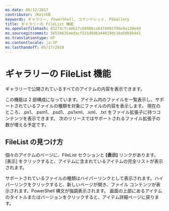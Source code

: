 ```yaml
---
ms.date: 06/12/2017
contributor: JKeithB
keywords: ギャラリー, PowerShell, コマンドレット, PSGallery
title: ギャラリーの FileList 機能
ms.openlocfilehash: 83273cfca0627cb9906ca6474092f9be9a120e4d
ms.sourcegitcommit: 54534635eedacf531d8d6344019dc16a50b8b441
ms.translationtype: HT
ms.contentlocale: ja-JP
ms.lasthandoff: 05/17/2018
---
```

# <a name="filelist-feature-in-the-gallery"></a>ギャラリーの FileList 機能

ギャラリーで公開されているすべてのアイテムの内容を表示できます。

この機能は 2 部構成になっています。アイテム内のファイルを一覧表示し、サポートされているファイルの種類を対象にファイルの内容を表示します。 現在のところ、.ps1、.psm1、.psd1、.ps1xml、.xml、.txt をファイル拡張子に持つコンテンツを表示できます。 次のリリースではサポートされるファイル拡張子の数が増える予定です。

## <a name="where-to-find-filelist"></a>FileList の見つけ方

個々のアイテムのページに、FileList セクションと **[表示]** リンクがあります。 [表示] をクリックすると、アイテムに含まれているアイテムの完全リストが表示されます。

サポートされているファイルの種類はハイパーリンクとして表示されます。ハイパーリンクをクリックすると、新しいページが開き、ファイル コンテンツが表示されます。PowerShell 構文が強調表示されます。 画面の上部にあるアイテムのタイトルまたはバージョンをクリックすると、アイテム詳細ページに戻ります。